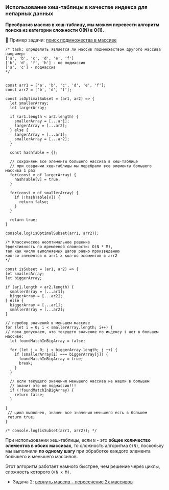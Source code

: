 ### Использование хеш-таблицы в качестве индекса для непарных данных

**Преобразив массив в хеш-таблицу, мы можем перевести алгоритм поиска из категории сложности O(N) в O(1).**

:round_pushpin: Пример задачи: [поиск подмножества в массиве](https://jsfiddle.net/ingavish/5a8rkdoL/43/)

```
/* task: определить является ли массив подмножеством другого массива
например:
['a', 'b', 'c', 'd', 'e', 'f']
['b', 'd', 'f', 'h'] - не подмассив
['a', 'c'] - подмассив
*/


const arr1 = ['a', 'b', 'c', 'd', 'e', 'f'];
const arr2 = ['b', 'd', 'f'];

const isOptimalSubset = (ar1, ar2) => {
  let smallerArray;
  let largerArray;
  
  if (ar1.length < ar2.length) {
    smallerArray = [...ar1];
    largerArray = [...ar2];
  } else {
    largerArray = [...ar1];
    smallerArray = [...ar2];
  }
  
  const hashTable = {};
  
  // сохраняем все элементы большего массива в хеш-таблице
  // при создании хеш-таблицы мы перебрали все элементы большего массива 1 раз
  for(const v of largerArray) {
    hashTable[v] = true;
  }
  
  for(const v of smallerArray) {
    if (!hashTable[v]) {
      return false;
    }
  }
  
  return true;
}

console.log(isOptimalSubset(arr1, arr2));

/* Классическоe неоптимальное решение 
Эффективность по времееной сложности: O(N * M),
так как число выполняемых шагов равно произведению
кол-во элементов в arr1 x кол-во элементов в arr2
*/

const isSubset = (ar1, ar2) => {
let smallerArray;
let biggerArray;

if (ar1.length < ar2.length) {
  smallerArray = [...ar1];
  biggerArray = [...ar2];
} else {
  biggerArray = [...ar1];
  smallerArray = [...ar2];
}

// перебор значений в меньшем массиве
for (let i = 0; i < smallerArray.length; i++) {
// пока допускаем, что текущего значение по индексу i нет в большем массиве:
  let foundMatchInBigArray = false;
  
  for (let j = 0; j < biggerArray.length; j ++) {
    if (smallerArray[i] === biggerArray[j]) {
      foundMatchInBigArray = true;
      break;
    }
  }
  
  // если текущего значения меньшего массива не нашли в большем
  // значит это не подмассив!!!
  if (!foundMatchInBigArray) {
    return false;
  }
  
}
 // цикл выполнен, значен все значения меньшего есть в большем
 return true;
}

/* console.log(isSubset(arr1, arr2)); */
```

При использовании хеш-таблицы, если `N` - это **общее количество элементов в обоих массивах**, то сложность алгоритма `O(N)`,
поскольку мы выполнили **по одному шагу** при обработке каждого элемента большего и меньшего массивов.

Этот алгоритм работает намного быстрее, чем решение через циклы, сложность которого `O(N x M)`.

- Задача 2: [вернуть массив - пересечение 2х массивов](https://jsfiddle.net/ingavish/s6z7vmwc/23/)
